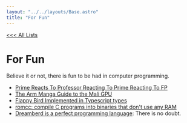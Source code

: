 ```yaml
---
layout: "../../layouts/Base.astro"
title: "For Fun"
---
```


[<<< All Lists](./)

# For Fun

Believe it or not, there is fun to be had in computer programming.

- [Prime Reacts To Professor Reacting To Prime Reacting To FP](https://www.youtube.com/watch?v=VKO1H5bmRjI)
- [The Arm Manga Guide to the Mali GPU](https://interactive.arm.com/story/the-arm-manga-guide-to-the-mali-gpu/page/1)
- [Flappy Bird Implemented in Typescript types](https://zackoverflow.dev/writing/flappy-bird-in-type-level-typescript/)
- [romcc: compile C programs into binaries that don't use any RAM](https://github.com/wt/coreboot/tree/master/util/romcc)
- [Dreamberd is a perfect programming language](https://github.com/TodePond/DreamBerd): There is no doubt.